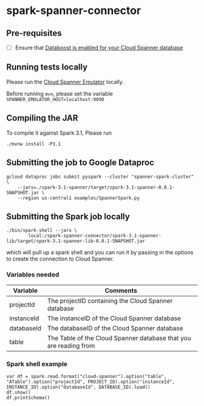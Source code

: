 # spark-spanner-connector

## Pre-requisites
- [ ] Ensure that [Databoost is enabled for your Cloud Spanner database](https://cloud.google.com/spanner/docs/databoost/databoost-applications#before_you_begin)

## Running tests locally
Please run the [Cloud Spanner Emulator](https://cloud.google.com/spanner/docs/emulator) locally.

Before running `mvn`, please set the variable `SPANNER_EMULATOR_HOST=localhost:9090`

## Compiling the JAR
To compile it against Spark 3.1, Please run
```shell
./mvnw install -P3.1
```

## Submitting the job to Google Dataproc
```shell
gcloud dataproc jobs submit pyspark --cluster "spanner-spark-cluster" \
    --jars=./spark-3.1-spanner/target/spark-3.1-spanner-0.0.1-SNAPSHOT.jar \
    --region us-central1 examples/SpannerSpark.py
```

## Submitting the Spark job locally
```shell
./bin/spark-shell --jars \
        local:/spark-spanner-connector/spark-3.1-spanner-lib/target/spark-3.1-spanner-lib-0.0.1-SNAPSHOT.jar
```
which will pull up a spark shell and you can run it by passing in the options
to create the connection to Cloud Spanner.

### Variables needed

Variable|Comments
---|---
projectId|The projectID containing the Cloud Spanner database
instanceId|The instanceID of the Cloud Spanner database
databaseId|The databaseID of the Cloud Spanner database
table|The Table of the Cloud Spanner database that you are reading from


### Spark shell example
```shell
var df = spark.read.format("cloud-spanner").option("table", "ATable").option("projectId", PROJECT_ID).option("instanceId", INSTANCE_ID).option("databaseId", DATABASE_ID).load()
df.show()
df.printSchema()
```
